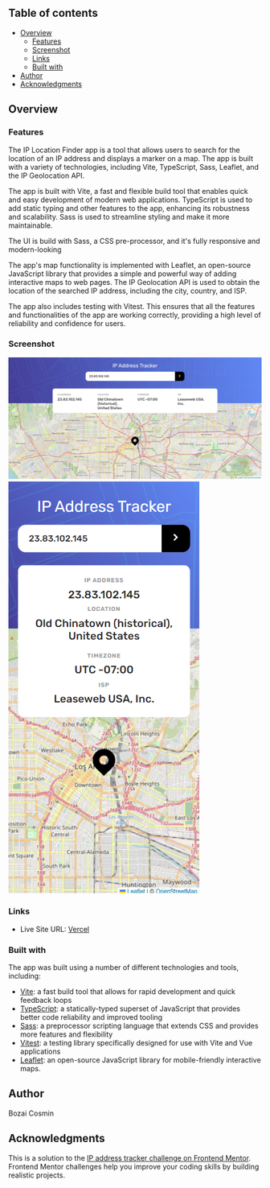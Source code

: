## Table of contents

- [Overview](#overview)
  - [Features](#features)
  - [Screenshot](#screenshot)
  - [Links](#links)
  - [Built with](#built-with)
- [Author](#author)
- [Acknowledgments](#acknowledgments)

## Overview

### Features

The IP Location Finder app is a tool that allows users to search for the location of an IP address and displays a marker on a map. The app is built with a variety of technologies, including Vite, TypeScript, Sass, Leaflet, and the IP Geolocation API.

The app is built with Vite, a fast and flexible build tool that enables quick and easy development of modern web applications. TypeScript is used to add static typing and other features to the app, enhancing its robustness and scalability. Sass is used to streamline styling and make it more maintainable.

The UI is build with Sass, a CSS pre-processor, and it's fully responsive and modern-looking

The app's map functionality is implemented with Leaflet, an open-source JavaScript library that provides a simple and powerful way of adding interactive maps to web pages. The IP Geolocation API is used to obtain the location of the searched IP address, including the city, country, and ISP.

The app also includes testing with Vitest. This ensures that all the features and functionalities of the app are working correctly, providing a high level of reliability and confidence for users.

### Screenshot

![](./public/ss-large.png)
![](./public/ss-small.png)

### Links

- Live Site URL: [Vercel](https://ip-tracker-d99f.vercel.app/)

### Built with

The app was built using a number of different technologies and tools, including:

- [Vite](https://vitejs.dev/): a fast build tool that allows for rapid development and quick feedback loops
- [TypeScript](https://www.typescriptlang.org/): a statically-typed superset of JavaScript that provides better code reliability and improved tooling
- [Sass](https://sass-lang.com/): a preprocessor scripting language that extends CSS and provides more features and flexibility
- [Vitest](https://vitest.dev/): a testing library specifically designed for use with Vite and Vue applications
- [Leaflet](https://leafletjs.com/): an open-source JavaScript library for mobile-friendly interactive maps.

## Author

Bozai Cosmin

## Acknowledgments

This is a solution to the [IP address tracker challenge on Frontend Mentor](https://www.frontendmentor.io/challenges/ip-address-tracker-I8-0yYAH0). Frontend Mentor challenges help you improve your coding skills by building realistic projects.
